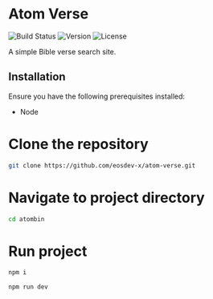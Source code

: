 # Atom Verse
![Build Status](https://img.shields.io/badge/build-passing-brightgreen)
![Version](https://img.shields.io/badge/version-1.0.0-blue)
![License](https://img.shields.io/badge/license-MIT-green)

A simple Bible verse search site.

## Installation

Ensure you have the following prerequisites installed:
- Node

# Clone the repository
```bash
git clone https://github.com/eosdev-x/atom-verse.git
```
# Navigate to project directory
```bash
cd atombin
```
# Run project
```bash
npm i
```
```bash
npm run dev
```
